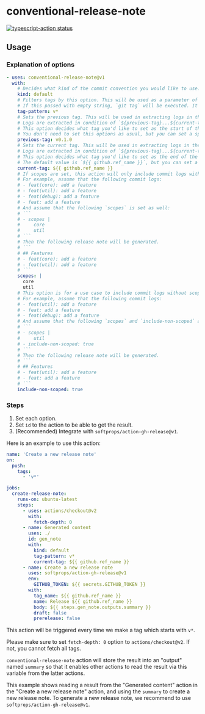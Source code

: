 # conventional-release-note

<p>
  <a href="https://github.com/actions/typescript-action/actions"><img alt="typescript-action status" src="https://github.com/actions/typescript-action/workflows/build-test/badge.svg"></a>
</p>

## Usage

### Explanation of options

````yaml
- uses: conventional-release-note@v1
  with:
    # Decides what kind of the commit convention you would like to use. Now the action has only "default".
    kind: default
    # Filters tags by this option. This will be used as a parameter of `git tag --list [tag-pattern]`.
    # If this passed with empty string, `git tag` will be executed. It means getting all tags indiscriminately.
    tag-pattern: v*
    # Sets the previous tag. This will be used in extracting logs in the specific range of tags.
    # Logs are extracted in condition of `${previous-tag}...${current-tag}`.
    # This option decides what tag you'd like to set as the start of the range.
    # You don't need to set this options as usual, but you can set a specific tag whatever you like.
    previous-tag: v0.1.0
    # Sets the current tag. This will be used in extracting logs in the specific range of tags.
    # Logs are extracted in condition of `${previous-tag}...${current-tag}`.
    # This option decides what tag you'd like to set as the end of the range.
    # The default value is `${{ github.ref_name }}`, but you can set a specific tag whatever you like.
    current-tag: ${{ github.ref_name }}
    # If scopes are set, this action will only include commit logs with their scopes (others are excluded).
    # For example, assume that the following commit logs:
    # - feat(core): add a feature
    # - feat(util): add a feature
    # - feat(debug): add a feature
    # - feat: add a feature
    # And assume that the following `scopes` is set as well:
    # ```
    # - scopes |
    #     core
    #     util
    # ```
    # Then the following release note will be generated.
    # ```
    # ## Features
    # - feat(core): add a feature
    # - feat(util): add a feature
    # ```
    scopes: |
      core
      util
    # This option is for a use case to include commit logs without scopes even if "scopes" option is set.
    # For example, assume that the following commit logs:
    # - feat(util): add a feature
    # - feat: add a feature
    # - feat(debug): add a feature
    # And assume that the following `scopes` and `include-non-scoped` are set as well:
    # ```
    # - scopes |
    #     util
    # - include-non-scoped: true
    # ```
    # Then the following release note will be generated.
    # ```
    # ## Features
    # - feat(util): add a feature
    # - feat: add a feature
    # ```
    include-non-scoped: true
````

### Steps

1. Set each option.
2. Set `id` to the action to be able to get the result.
3. (Recommended) Integrate with `softprops/action-gh-release@v1`.

Here is an example to use this action:

```yaml
name: 'Create a new release note'
on:
  push:
    tags:
      - 'v*'

jobs:
  create-release-note:
    runs-on: ubuntu-latest
    steps:
      - uses: actions/checkout@v2
        with:
          fetch-depth: 0
      - name: Generated content
        uses: ./
        id: gen_note
        with:
          kind: default
          tag-pattern: v*
          current-tag: ${{ github.ref_name }}
      - name: Create a new release note
        uses: softprops/action-gh-release@v1
        env:
          GITHUB_TOKEN: ${{ secrets.GITHUB_TOKEN }}
        with:
          tag_name: ${{ github.ref_name }}
          name: Release ${{ github.ref_name }}
          body: ${{ steps.gen_note.outputs.summary }}
          draft: false
          prerelease: false
```

This action will be triggered every time we make a tag which starts with `v*`.

Please make sure to set `fetch-depth: 0` option to `actions/checkout@v2`. If not, you cannot fetch all tags.

`conventional-release-note` action will store the result into an "output" named `summary` so that it enables other actions to read the result via this variable from the latter actions.

This example shows reading a result from the "Generated content" action in the "Create a new release note" action, and using the `summary` to create a new release note. To generate a new release note, we recommend to use `softprops/action-gh-release@v1`.
